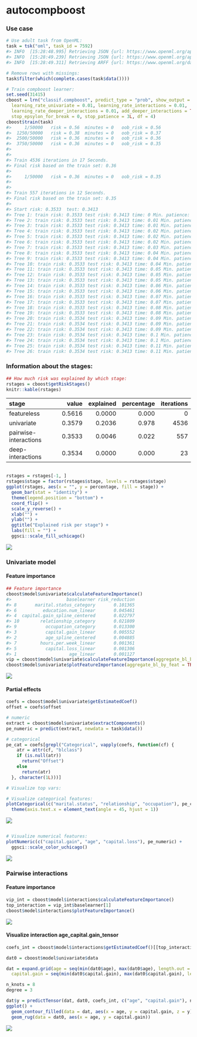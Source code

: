 
<!-- README.md is generated from README.Rmd. Please edit that file -->

# autocompboost

### Use case

``` r
# Use adult task from OpenML:
task = tsk("oml", task_id = 7592)
#> INFO  [15:28:48.995] Retrieving JSON {url: https://www.openml.org/api/v1/json/task/7592, authenticated: FALSE}
#> INFO  [15:28:49.239] Retrieving JSON {url: https://www.openml.org/api/v1/json/data/1590, authenticated: FALSE}
#> INFO  [15:28:49.311] Retrieving ARFF {url: https://www.openml.org/data/v1/download/1595261/adult.arff, authenticated: FALSE}

# Remove rows with missings:
task$filter(which(complete.cases(task$data())))

# Train compboost learner:
set.seed(31415)
cboost = lrn("classif.compboost", predict_type = "prob", show_output = TRUE,
  learning_rate_univariate = 0.01, learning_rate_interactions = 0.01,
  learning_rate_deeper_interactions = 0.01, add_deeper_interactions = TRUE,
  stop_epsylon_for_break = 0, stop_patience = 3L, df = 4)
cboost$train(task)
#>     1/50000   risk = 0.56  minutes = 0   oob_risk = 0.56   
#>  1250/50000   risk = 0.38  minutes = 0   oob_risk = 0.37   
#>  2500/50000   risk = 0.36  minutes = 0   oob_risk = 0.36   
#>  3750/50000   risk = 0.36  minutes = 0   oob_risk = 0.35   
#> 
#> 
#> Train 4536 iterations in 17 Seconds.
#> Final risk based on the train set: 0.36
#> 
#>     1/50000   risk = 0.36  minutes = 0   oob_risk = 0.35   
#> 
#> 
#> Train 557 iterations in 12 Seconds.
#> Final risk based on the train set: 0.35
#> 
#> Start risk: 0.3533  test: 0.3413 
#> Tree 1: train risk: 0.3533 test risk: 0.3413 time: 0 Min. patience: 0
#> Tree 2: train risk: 0.3533 test risk: 0.3413 time: 0.01 Min. patience: 0
#> Tree 3: train risk: 0.3533 test risk: 0.3413 time: 0.01 Min. patience: 0
#> Tree 4: train risk: 0.3533 test risk: 0.3413 time: 0.02 Min. patience: 0
#> Tree 5: train risk: 0.3533 test risk: 0.3413 time: 0.02 Min. patience: 0
#> Tree 6: train risk: 0.3533 test risk: 0.3413 time: 0.02 Min. patience: 0
#> Tree 7: train risk: 0.3533 test risk: 0.3413 time: 0.03 Min. patience: 0
#> Tree 8: train risk: 0.3533 test risk: 0.3413 time: 0.04 Min. patience: 0
#> Tree 9: train risk: 0.3533 test risk: 0.3413 time: 0.04 Min. patience: 0
#> Tree 10: train risk: 0.3533 test risk: 0.3413 time: 0.04 Min. patience: 0
#> Tree 11: train risk: 0.3533 test risk: 0.3413 time: 0.05 Min. patience: 0
#> Tree 12: train risk: 0.3533 test risk: 0.3413 time: 0.05 Min. patience: 0
#> Tree 13: train risk: 0.3533 test risk: 0.3413 time: 0.05 Min. patience: 0
#> Tree 14: train risk: 0.3533 test risk: 0.3413 time: 0.06 Min. patience: 0
#> Tree 15: train risk: 0.3533 test risk: 0.3413 time: 0.06 Min. patience: 0
#> Tree 16: train risk: 0.3533 test risk: 0.3413 time: 0.07 Min. patience: 0
#> Tree 17: train risk: 0.3533 test risk: 0.3413 time: 0.07 Min. patience: 0
#> Tree 18: train risk: 0.3533 test risk: 0.3413 time: 0.08 Min. patience: 0
#> Tree 19: train risk: 0.3533 test risk: 0.3413 time: 0.08 Min. patience: 0
#> Tree 20: train risk: 0.3534 test risk: 0.3413 time: 0.09 Min. patience: 0
#> Tree 21: train risk: 0.3534 test risk: 0.3413 time: 0.09 Min. patience: 0
#> Tree 22: train risk: 0.3534 test risk: 0.3413 time: 0.09 Min. patience: 0
#> Tree 23: train risk: 0.3534 test risk: 0.3413 time: 0.1 Min. patience: 0
#> Tree 24: train risk: 0.3534 test risk: 0.3413 time: 0.1 Min. patience: 0
#> Tree 25: train risk: 0.3534 test risk: 0.3413 time: 0.11 Min. patience: 1
#> Tree 26: train risk: 0.3534 test risk: 0.3413 time: 0.11 Min. patience: 2
```

### Information about the stages:

``` r
## How much risk was explained by which stage:
rstages = cboost$getRiskStages()
knitr::kable(rstages)
```

| stage                 |  value | explained | percentage | iterations |
| :-------------------- | -----: | --------: | ---------: | ---------: |
| featureless           | 0.5616 |    0.0000 |      0.000 |          0 |
| univariate            | 0.3579 |    0.2036 |      0.978 |       4536 |
| pairwise-interactions | 0.3533 |    0.0046 |      0.022 |        557 |
| deep-interactions     | 0.3534 |    0.0000 |      0.000 |         23 |

``` r

rstages = rstages[-1, ]
rstages$stage = factor(rstages$stage, levels = rstages$stage)
ggplot(rstages, aes(x = "", y = percentage, fill = stage)) +
  geom_bar(stat = "identity") +
  theme(legend.position = "bottom") +
  coord_flip() +
  scale_y_reverse() +
  xlab("") +
  ylab("") +
  ggtitle("Explained risk per stage") +
  labs(fill = "") +
  ggsci::scale_fill_uchicago()
```

![](README-figures/unnamed-chunk-3-1.png)<!-- -->

### Univariate model

#### Feature importance

``` r
## Feature importance
cboost$model$univariate$calculateFeatureImportance()
#>                     baselearner risk_reduction
#> 8       marital.status_category       0.101365
#> 6          education.num_linear       0.045461
#> 4  capital.gain_spline_centered       0.022797
#> 10        relationship_category       0.021809
#> 9           occupation_category       0.013300
#> 3           capital.gain_linear       0.005552
#> 2           age_spline_centered       0.004885
#> 7         hours.per.week_linear       0.001361
#> 5           capital.loss_linear       0.001306
#> 1                    age_linear       0.001127
vip = cboost$model$univariate$calculateFeatureImportance(aggregate_bl_by_feat = TRUE)
cboost$model$univariate$plotFeatureImportance(aggregate_bl_by_feat = TRUE)
```

![](README-figures/unnamed-chunk-4-1.png)<!-- -->

#### Partial effects

``` r
coefs = cboost$model$univariate$getEstimatedCoef()
offset = coefs$offset

# numeric
extract = cboost$model$univariate$extractComponents()
pe_numeric = predict(extract, newdata = task$data())

# categorical
pe_cat = coefs[grepl("Categorical", vapply(coefs, function(cf) {
    atr = attr(cf, "blclass")
    if (is.null(atr))
      return("Offset")
    else
      return(atr)
  }, character(1L)))]

# Visualize top vars:

# Visualize categorical features:
plotCategorical(c("marital.status", "relationship", "occupation"), pe_cat) +
  theme(axis.text.x = element_text(angle = 45, hjust = 1))
```

![](README-figures/unnamed-chunk-5-1.png)<!-- -->

``` r

# Visualize numerical features:
plotNumeric(c("capital.gain", "age", "capital.loss"), pe_numeric) +
  ggsci::scale_color_uchicago()
```

![](README-figures/unnamed-chunk-5-2.png)<!-- -->

### Pairwise interactions

#### Feature importance

``` r
vip_int = cboost$model$interactions$calculateFeatureImportance()
top_interaction = vip_int$baselearner[1]
cboost$model$interactions$plotFeatureImportance()
```

![](README-figures/unnamed-chunk-6-1.png)<!-- -->

#### Visualize interaction age\_capital.gain\_tensor

``` r
coefs_int = cboost$model$interactions$getEstimatedCoef()[[top_interaction]]

dat0 = cboost$model$univariate$data

dat = expand.grid(age = seq(min(dat0$age), max(dat0$age), length.out = 100),
  capital.gain = seq(min(dat0$capital.gain), max(dat0$capital.gain), length.out = 100))

n_knots = 8
degree = 3

dat$y = predictTensor(dat, dat0, coefs_int, c("age", "capital.gain"), n_knots, degree)
ggplot() +
  geom_contour_filled(data = dat, aes(x = age, y = capital.gain, z = y), bins = 15) +
  geom_rug(data = dat0, aes(x = age, y = capital.gain))
```

![](README-figures/unnamed-chunk-7-1.png)<!-- -->

